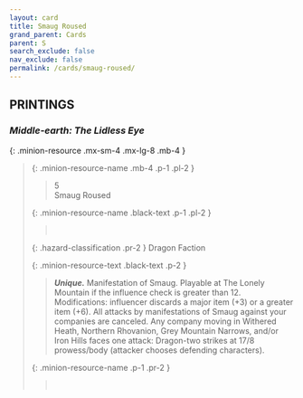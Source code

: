 ```yaml
---
layout: card
title: Smaug Roused
grand_parent: Cards
parent: S
search_exclude: false
nav_exclude: false
permalink: /cards/smaug-roused/
---
```


## PRINTINGS


### _Middle-earth: The Lidless Eye_

{: .minion-resource .mx-sm-4 .mx-lg-8 .mb-4 }
> {: .minion-resource-name .mb-4 .p-1 .pl-2 }
> > <div class="hazard-mp">5</div>
> > <div class="card-name">Smaug Roused</div>
>
> {: .minion-resource-name .black-text .p-1 .pl-2 }
> > &nbsp;
>
> {: .hazard-classification .pr-2 }
> Dragon Faction
>
> {: .minion-resource-text .black-text .p-2 }
> > _**Unique.**_ Manifestation of Smaug. Playable at The Lonely Mountain if the influence check is greater than 12.  Modifications: influencer discards a major item (+3) or a greater item (+6). All attacks by manifestations of Smaug against your companies are canceled. Any company moving in Withered Heath, Northern Rhovanion, Grey Mountain Narrows, and/or Iron Hills faces one attack: Dragon-two strikes at 17/8 prowess/body (attacker chooses defending characters). 
> 
> {: .minion-resource-name .p-1 .pr-2 }
> > <div class="card-shield"></div>
> > <div class="card-corruption-white">&nbsp;</div>
